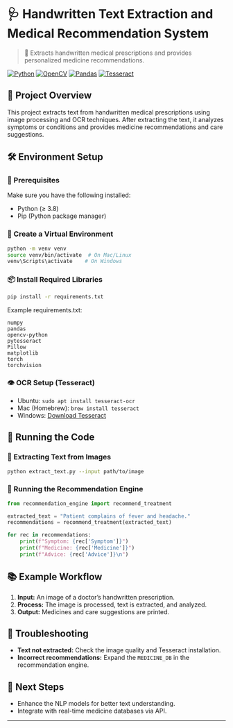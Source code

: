 # 🩺 Handwritten Text Extraction and Medical Recommendation System

> 🧠 Extracts handwritten medical prescriptions and provides personalized medicine recommendations.

[![Python](https://img.shields.io/badge/Python-3.8+-blue.svg)](https://www.python.org/downloads/)
[![OpenCV](https://img.shields.io/badge/OpenCV-4.x-red.svg)](https://opencv.org/)
[![Pandas](https://img.shields.io/badge/Pandas-2.1.4-orange.svg)](https://pandas.pydata.org/)
[![Tesseract](https://img.shields.io/badge/Tesseract-OCR-green.svg)](https://github.com/tesseract-ocr/tesseract)

## 🩻 Project Overview

This project extracts text from handwritten medical prescriptions using image processing and OCR techniques. After extracting the text, it analyzes symptoms or conditions and provides medicine recommendations and care suggestions.

## 🛠️ Environment Setup

### 🔧 Prerequisites
Make sure you have the following installed:

- Python (≥ 3.8)
- Pip (Python package manager)

### 📂 Create a Virtual Environment

```bash
python -m venv venv
source venv/bin/activate  # On Mac/Linux
venv\Scripts\activate    # On Windows
```

### 📦 Install Required Libraries

```bash
pip install -r requirements.txt
```

Example requirements.txt:
```text
numpy
pandas
opencv-python
pytesseract
Pillow
matplotlib
torch
torchvision
```

### 👁️ OCR Setup (Tesseract)

- Ubuntu: `sudo apt install tesseract-ocr`
- Mac (Homebrew): `brew install tesseract`
- Windows: [Download Tesseract](https://github.com/tesseract-ocr/tesseract)

## 🚀 Running the Code

### 📝 Extracting Text from Images

```bash
python extract_text.py --input path/to/image
```

### 💊 Running the Recommendation Engine

```python
from recommendation_engine import recommend_treatment

extracted_text = "Patient complains of fever and headache."
recommendations = recommend_treatment(extracted_text)

for rec in recommendations:
    print(f"Symptom: {rec['Symptom']}")
    print(f"Medicine: {rec['Medicine']}")
    print(f"Advice: {rec['Advice']}\n")
```

## 📚 Example Workflow

1. **Input:** An image of a doctor’s handwritten prescription.
2. **Process:** The image is processed, text is extracted, and analyzed.
3. **Output:** Medicines and care suggestions are printed.

## 🔧 Troubleshooting

- **Text not extracted:** Check the image quality and Tesseract installation.
- **Incorrect recommendations:** Expand the `MEDICINE_DB` in the recommendation engine.

## 🚀 Next Steps

- Enhance the NLP models for better text understanding.
- Integrate with real-time medicine databases via API.

---

